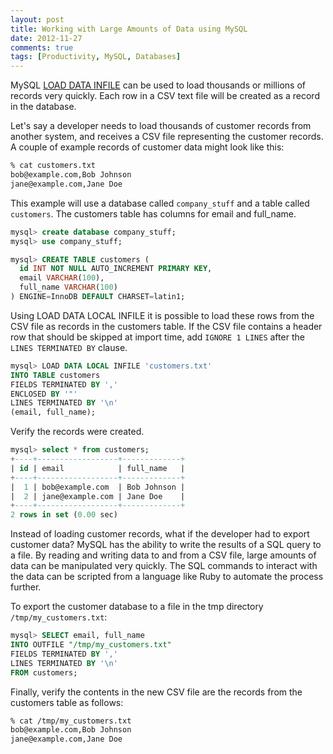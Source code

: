 ```yaml
---
layout: post
title: Working with Large Amounts of Data using MySQL
date: 2012-11-27
comments: true
tags: [Productivity, MySQL, Databases]
---
```


MySQL [LOAD DATA INFILE](http://dev.mysql.com/doc/refman/4.1/en/load-data.html) can be used to load thousands or millions of records very quickly. Each row in a CSV text file will be created as a record in the database.

Let's say a developer needs to load thousands of customer records from another system, and receives a CSV file representing the customer records. A couple of example records of customer data might look like this:

``` bash
% cat customers.txt 
bob@example.com,Bob Johnson
jane@example.com,Jane Doe
```
    
This example will use a database called `company_stuff` and a table called `customers`. The customers table has columns for email and full_name.

``` sql
mysql> create database company_stuff;
mysql> use company_stuff;

mysql> CREATE TABLE customers (
  id INT NOT NULL AUTO_INCREMENT PRIMARY KEY,
  email VARCHAR(100),
  full_name VARCHAR(100)
) ENGINE=InnoDB DEFAULT CHARSET=latin1;
```

Using LOAD DATA LOCAL INFILE it is possible to load these rows from the CSV file as records in the customers table. If the CSV file contains a header row that should be skipped at import time, add `IGNORE 1 LINES` after the `LINES TERMINATED BY` clause.

``` sql
mysql> LOAD DATA LOCAL INFILE 'customers.txt'
INTO TABLE customers
FIELDS TERMINATED BY ','
ENCLOSED BY '"' 
LINES TERMINATED BY '\n'
(email, full_name);
```

Verify the records were created.

``` sql
mysql> select * from customers;
+----+------------------+-------------+
| id | email            | full_name   |
+----+------------------+-------------+
|  1 | bob@example.com  | Bob Johnson |
|  2 | jane@example.com | Jane Doe    |
+----+------------------+-------------+
2 rows in set (0.00 sec)
```
    
Instead of loading customer records, what if the developer had to export customer data? MySQL has the ability to write the results of a SQL query to a file. By reading and writing data to and from a CSV file, large amounts of data can be manipulated very quickly. The SQL commands to interact with the data can be scripted from a language like Ruby to automate the process further.

To export the customer database to a file in the tmp directory `/tmp/my_customers.txt`:

``` sql
mysql> SELECT email, full_name
INTO OUTFILE "/tmp/my_customers.txt"
FIELDS TERMINATED BY ',' 
LINES TERMINATED BY '\n'
FROM customers;
```

Finally, verify the contents in the new CSV file are the records from the customers table as follows:

``` bash
% cat /tmp/my_customers.txt 
bob@example.com,Bob Johnson
jane@example.com,Jane Doe
```

